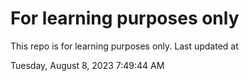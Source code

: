 # For learning purposes only
This repo is for learning purposes only.
Last updated at

Tuesday, August 8, 2023 7:49:44 AM

